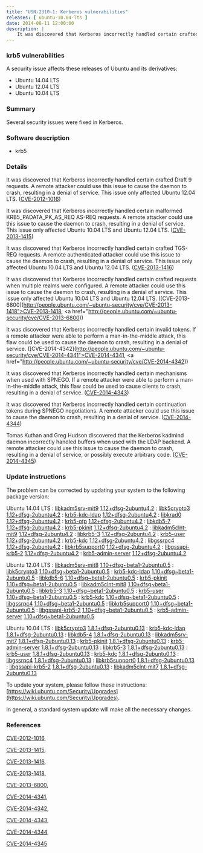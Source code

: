 ```yaml
---
title: "USN-2310-1: Kerberos vulnerabilities"
releases: [ ubuntu-10.04-lts ]
date: 2014-08-11 12:00:00
description: |
    It was discovered that Kerberos incorrectly handled certain crafted Draft 9 requests. A remote attacker could use this issue to cause the daemon to crash, resulting in a denial of service. This issue only affected Ubuntu 12.04 LTS. ([CVE-2012-1016](http://people.ubuntu.com/~ubuntu-security/cve/CVE-2012-1016))
--- 
```

 
### krb5 vulnerabilities

A security issue affects these releases of Ubuntu and its derivatives:

* Ubuntu 14.04 LTS
* Ubuntu 12.04 LTS
* Ubuntu 10.04 LTS

### Summary

Several security issues were fixed in Kerberos. 

### Software description

* krb5 

### Details

It was discovered that Kerberos incorrectly handled certain crafted Draft 9 requests. A remote attacker could use this issue to cause the daemon to crash, resulting in a denial of service. This issue only affected Ubuntu 12.04 LTS. ([CVE-2012-1016](http://people.ubuntu.com/~ubuntu-security/cve/CVE-2012-1016))

It was discovered that Kerberos incorrectly handled certain malformed KRB5_PADATA_PK_AS_REQ AS-REQ requests. A remote attacker could use this issue to cause the daemon to crash, resulting in a denial of service. This issue only affected Ubuntu 10.04 LTS and Ubuntu 12.04 LTS. ([CVE-2013-1415](http://people.ubuntu.com/~ubuntu-security/cve/CVE-2013-1415))

It was discovered that Kerberos incorrectly handled certain crafted TGS-REQ requests. A remote authenticated attacker could use this issue to cause the daemon to crash, resulting in a denial of service. This issue only affected Ubuntu 10.04 LTS and Ubuntu 12.04 LTS. ([CVE-2013-1416](http://people.ubuntu.com/~ubuntu-security/cve/CVE-2013-1416))

It was discovered that Kerberos incorrectly handled certain crafted requests when multiple realms were configured. A remote attacker could use this issue to cause the daemon to crash, resulting in a denial of service. This issue only affected Ubuntu 10.04 LTS and Ubuntu 12.04 LTS. ([CVE-2013-6800](http://people.ubuntu.com/~ubuntu-security/cve/CVE-2013-1418">CVE-2013-1418</a>, <a href="http://people.ubuntu.com/~ubuntu-security/cve/CVE-2013-6800))

It was discovered that Kerberos incorrectly handled certain invalid tokens. If a remote attacker were able to perform a man-in-the-middle attack, this flaw could be used to cause the daemon to crash, resulting in a denial of service. ([CVE-2014-4342](http://people.ubuntu.com/~ubuntu-security/cve/CVE-2014-4341">CVE-2014-4341</a>, <a href="http://people.ubuntu.com/~ubuntu-security/cve/CVE-2014-4342))

It was discovered that Kerberos incorrectly handled certain mechanisms when used with SPNEGO. If a remote attacker were able to perform a man-in-the-middle attack, this flaw could be used to cause clients to crash, resulting in a denial of service. ([CVE-2014-4343](http://people.ubuntu.com/~ubuntu-security/cve/CVE-2014-4343))

It was discovered that Kerberos incorrectly handled certain continuation tokens during SPNEGO negotiations. A remote attacker could use this issue to cause the daemon to crash, resulting in a denial of service. ([CVE-2014-4344](http://people.ubuntu.com/~ubuntu-security/cve/CVE-2014-4344))

Tomas Kuthan and Greg Hudson discovered that the Kerberos kadmind daemon incorrectly handled buffers when used with the LDAP backend. A remote attacker could use this issue to cause the daemon to crash, resulting in a denial of service, or possibly execute arbitrary code. ([CVE-2014-4345](http://people.ubuntu.com/~ubuntu-security/cve/CVE-2014-4345)) 

### Update instructions

The problem can be corrected by updating your system to the following package version:

Ubuntu 14.04 LTS
 : [libkadm5srv-mit9](https://launchpad.net/ubuntu/+source/krb5) <span> [1.12+dfsg-2ubuntu4.2](https://launchpad.net/ubuntu/+source/krb5/1.12+dfsg-2ubuntu4.2) </span> 
 : [libk5crypto3](https://launchpad.net/ubuntu/+source/krb5) <span> [1.12+dfsg-2ubuntu4.2](https://launchpad.net/ubuntu/+source/krb5/1.12+dfsg-2ubuntu4.2) </span> 
 : [krb5-kdc-ldap](https://launchpad.net/ubuntu/+source/krb5) <span> [1.12+dfsg-2ubuntu4.2](https://launchpad.net/ubuntu/+source/krb5/1.12+dfsg-2ubuntu4.2) </span> 
 : [libkrad0](https://launchpad.net/ubuntu/+source/krb5) <span> [1.12+dfsg-2ubuntu4.2](https://launchpad.net/ubuntu/+source/krb5/1.12+dfsg-2ubuntu4.2) </span> 
 : [krb5-otp](https://launchpad.net/ubuntu/+source/krb5) <span> [1.12+dfsg-2ubuntu4.2](https://launchpad.net/ubuntu/+source/krb5/1.12+dfsg-2ubuntu4.2) </span> 
 : [libkdb5-7](https://launchpad.net/ubuntu/+source/krb5) <span> [1.12+dfsg-2ubuntu4.2](https://launchpad.net/ubuntu/+source/krb5/1.12+dfsg-2ubuntu4.2) </span> 
 : [krb5-pkinit](https://launchpad.net/ubuntu/+source/krb5) <span> [1.12+dfsg-2ubuntu4.2](https://launchpad.net/ubuntu/+source/krb5/1.12+dfsg-2ubuntu4.2) </span> 
 : [libkadm5clnt-mit9](https://launchpad.net/ubuntu/+source/krb5) <span> [1.12+dfsg-2ubuntu4.2](https://launchpad.net/ubuntu/+source/krb5/1.12+dfsg-2ubuntu4.2) </span> 
 : [libkrb5-3](https://launchpad.net/ubuntu/+source/krb5) <span> [1.12+dfsg-2ubuntu4.2](https://launchpad.net/ubuntu/+source/krb5/1.12+dfsg-2ubuntu4.2) </span> 
 : [krb5-user](https://launchpad.net/ubuntu/+source/krb5) <span> [1.12+dfsg-2ubuntu4.2](https://launchpad.net/ubuntu/+source/krb5/1.12+dfsg-2ubuntu4.2) </span> 
 : [krb5-kdc](https://launchpad.net/ubuntu/+source/krb5) <span> [1.12+dfsg-2ubuntu4.2](https://launchpad.net/ubuntu/+source/krb5/1.12+dfsg-2ubuntu4.2) </span> 
 : [libgssrpc4](https://launchpad.net/ubuntu/+source/krb5) <span> [1.12+dfsg-2ubuntu4.2](https://launchpad.net/ubuntu/+source/krb5/1.12+dfsg-2ubuntu4.2) </span> 
 : [libkrb5support0](https://launchpad.net/ubuntu/+source/krb5) <span> [1.12+dfsg-2ubuntu4.2](https://launchpad.net/ubuntu/+source/krb5/1.12+dfsg-2ubuntu4.2) </span> 
 : [libgssapi-krb5-2](https://launchpad.net/ubuntu/+source/krb5) <span> [1.12+dfsg-2ubuntu4.2](https://launchpad.net/ubuntu/+source/krb5/1.12+dfsg-2ubuntu4.2) </span> 
 : [krb5-admin-server](https://launchpad.net/ubuntu/+source/krb5) <span> [1.12+dfsg-2ubuntu4.2](https://launchpad.net/ubuntu/+source/krb5/1.12+dfsg-2ubuntu4.2) </span> 

Ubuntu 12.04 LTS
 : [libkadm5srv-mit8](https://launchpad.net/ubuntu/+source/krb5) <span> [1.10+dfsg~beta1-2ubuntu0.5](https://launchpad.net/ubuntu/+source/krb5/1.10+dfsg~beta1-2ubuntu0.5) </span> 
 : [libk5crypto3](https://launchpad.net/ubuntu/+source/krb5) <span> [1.10+dfsg~beta1-2ubuntu0.5](https://launchpad.net/ubuntu/+source/krb5/1.10+dfsg~beta1-2ubuntu0.5) </span> 
 : [krb5-kdc-ldap](https://launchpad.net/ubuntu/+source/krb5) <span> [1.10+dfsg~beta1-2ubuntu0.5](https://launchpad.net/ubuntu/+source/krb5/1.10+dfsg~beta1-2ubuntu0.5) </span> 
 : [libkdb5-6](https://launchpad.net/ubuntu/+source/krb5) <span> [1.10+dfsg~beta1-2ubuntu0.5](https://launchpad.net/ubuntu/+source/krb5/1.10+dfsg~beta1-2ubuntu0.5) </span> 
 : [krb5-pkinit](https://launchpad.net/ubuntu/+source/krb5) <span> [1.10+dfsg~beta1-2ubuntu0.5](https://launchpad.net/ubuntu/+source/krb5/1.10+dfsg~beta1-2ubuntu0.5) </span> 
 : [libkadm5clnt-mit8](https://launchpad.net/ubuntu/+source/krb5) <span> [1.10+dfsg~beta1-2ubuntu0.5](https://launchpad.net/ubuntu/+source/krb5/1.10+dfsg~beta1-2ubuntu0.5) </span> 
 : [libkrb5-3](https://launchpad.net/ubuntu/+source/krb5) <span> [1.10+dfsg~beta1-2ubuntu0.5](https://launchpad.net/ubuntu/+source/krb5/1.10+dfsg~beta1-2ubuntu0.5) </span> 
 : [krb5-user](https://launchpad.net/ubuntu/+source/krb5) <span> [1.10+dfsg~beta1-2ubuntu0.5](https://launchpad.net/ubuntu/+source/krb5/1.10+dfsg~beta1-2ubuntu0.5) </span> 
 : [krb5-kdc](https://launchpad.net/ubuntu/+source/krb5) <span> [1.10+dfsg~beta1-2ubuntu0.5](https://launchpad.net/ubuntu/+source/krb5/1.10+dfsg~beta1-2ubuntu0.5) </span> 
 : [libgssrpc4](https://launchpad.net/ubuntu/+source/krb5) <span> [1.10+dfsg~beta1-2ubuntu0.5](https://launchpad.net/ubuntu/+source/krb5/1.10+dfsg~beta1-2ubuntu0.5) </span> 
 : [libkrb5support0](https://launchpad.net/ubuntu/+source/krb5) <span> [1.10+dfsg~beta1-2ubuntu0.5](https://launchpad.net/ubuntu/+source/krb5/1.10+dfsg~beta1-2ubuntu0.5) </span> 
 : [libgssapi-krb5-2](https://launchpad.net/ubuntu/+source/krb5) <span> [1.10+dfsg~beta1-2ubuntu0.5](https://launchpad.net/ubuntu/+source/krb5/1.10+dfsg~beta1-2ubuntu0.5) </span> 
 : [krb5-admin-server](https://launchpad.net/ubuntu/+source/krb5) <span> [1.10+dfsg~beta1-2ubuntu0.5](https://launchpad.net/ubuntu/+source/krb5/1.10+dfsg~beta1-2ubuntu0.5) </span> 

Ubuntu 10.04 LTS
 : [libk5crypto3](https://launchpad.net/ubuntu/+source/krb5) <span> [1.8.1+dfsg-2ubuntu0.13](https://launchpad.net/ubuntu/+source/krb5/1.8.1+dfsg-2ubuntu0.13) </span> 
 : [krb5-kdc-ldap](https://launchpad.net/ubuntu/+source/krb5) <span> [1.8.1+dfsg-2ubuntu0.13](https://launchpad.net/ubuntu/+source/krb5/1.8.1+dfsg-2ubuntu0.13) </span> 
 : [libkdb5-4](https://launchpad.net/ubuntu/+source/krb5) <span> [1.8.1+dfsg-2ubuntu0.13](https://launchpad.net/ubuntu/+source/krb5/1.8.1+dfsg-2ubuntu0.13) </span> 
 : [libkadm5srv-mit7](https://launchpad.net/ubuntu/+source/krb5) <span> [1.8.1+dfsg-2ubuntu0.13](https://launchpad.net/ubuntu/+source/krb5/1.8.1+dfsg-2ubuntu0.13) </span> 
 : [krb5-pkinit](https://launchpad.net/ubuntu/+source/krb5) <span> [1.8.1+dfsg-2ubuntu0.13](https://launchpad.net/ubuntu/+source/krb5/1.8.1+dfsg-2ubuntu0.13) </span> 
 : [krb5-admin-server](https://launchpad.net/ubuntu/+source/krb5) <span> [1.8.1+dfsg-2ubuntu0.13](https://launchpad.net/ubuntu/+source/krb5/1.8.1+dfsg-2ubuntu0.13) </span> 
 : [libkrb5-3](https://launchpad.net/ubuntu/+source/krb5) <span> [1.8.1+dfsg-2ubuntu0.13](https://launchpad.net/ubuntu/+source/krb5/1.8.1+dfsg-2ubuntu0.13) </span> 
 : [krb5-user](https://launchpad.net/ubuntu/+source/krb5) <span> [1.8.1+dfsg-2ubuntu0.13](https://launchpad.net/ubuntu/+source/krb5/1.8.1+dfsg-2ubuntu0.13) </span> 
 : [krb5-kdc](https://launchpad.net/ubuntu/+source/krb5) <span> [1.8.1+dfsg-2ubuntu0.13](https://launchpad.net/ubuntu/+source/krb5/1.8.1+dfsg-2ubuntu0.13) </span> 
 : [libgssrpc4](https://launchpad.net/ubuntu/+source/krb5) <span> [1.8.1+dfsg-2ubuntu0.13](https://launchpad.net/ubuntu/+source/krb5/1.8.1+dfsg-2ubuntu0.13) </span> 
 : [libkrb5support0](https://launchpad.net/ubuntu/+source/krb5) <span> [1.8.1+dfsg-2ubuntu0.13](https://launchpad.net/ubuntu/+source/krb5/1.8.1+dfsg-2ubuntu0.13) </span> 
 : [libgssapi-krb5-2](https://launchpad.net/ubuntu/+source/krb5) <span> [1.8.1+dfsg-2ubuntu0.13](https://launchpad.net/ubuntu/+source/krb5/1.8.1+dfsg-2ubuntu0.13) </span> 
 : [libkadm5clnt-mit7](https://launchpad.net/ubuntu/+source/krb5) <span> [1.8.1+dfsg-2ubuntu0.13](https://launchpad.net/ubuntu/+source/krb5/1.8.1+dfsg-2ubuntu0.13) </span> 

To update your system, please follow these instructions: [https://wiki.ubuntu.com/Security/Upgrades](https://wiki.ubuntu.com/Security/Upgrades).

In general, a standard system update will make all the necessary changes. 

### References

 [CVE-2012-1016](http://people.ubuntu.com/~ubuntu-security/cve/CVE-2012-1016), 

 [CVE-2013-1415](http://people.ubuntu.com/~ubuntu-security/cve/CVE-2013-1415), 

 [CVE-2013-1416](http://people.ubuntu.com/~ubuntu-security/cve/CVE-2013-1416), 

 [CVE-2013-1418](http://people.ubuntu.com/~ubuntu-security/cve/CVE-2013-1418), 

 [CVE-2013-6800](http://people.ubuntu.com/~ubuntu-security/cve/CVE-2013-6800), 

 [CVE-2014-4341](http://people.ubuntu.com/~ubuntu-security/cve/CVE-2014-4341), 

 [CVE-2014-4342](http://people.ubuntu.com/~ubuntu-security/cve/CVE-2014-4342), 

 [CVE-2014-4343](http://people.ubuntu.com/~ubuntu-security/cve/CVE-2014-4343), 

 [CVE-2014-4344](http://people.ubuntu.com/~ubuntu-security/cve/CVE-2014-4344), 

 [CVE-2014-4345](http://people.ubuntu.com/~ubuntu-security/cve/CVE-2014-4345)
 
